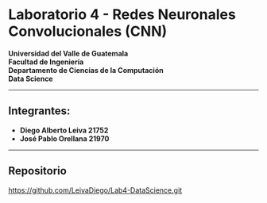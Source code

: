 #  Laboratorio 4 - Redes Neuronales Convolucionales (CNN) 
**Universidad del Valle de Guatemala**\
**Facultad de Ingeniería**\
**Departamento de Ciencias de la Computación**\
**Data Science**
- - -
## Integrantes:
- **Diego Alberto Leiva 21752**
- **José Pablo Orellana 21970**
- - -
## Repositorio
https://github.com/LeivaDiego/Lab4-DataScience.git

